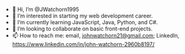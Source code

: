 - 👋 Hi, I’m @JWatchorn1995
- 👀 I’m interested in starting my web development career.
- 🌱 I’m currently learning JavaScript, Java, Python, and C#.
- 💞️ I’m looking to collaborate on basic front-end projects.
- 📫 How to reach me: email, johnwatchorn21@gmail.com; LinkedIn, https://www.linkedin.com/in/john-watchorn-2960b8197/

<!---
JWatchorn1995/JWatchorn1995 is a ✨ special ✨ repository because its `README.md` (this file) appears on your GitHub profile.
You can click the Preview link to take a look at your changes.
--->

